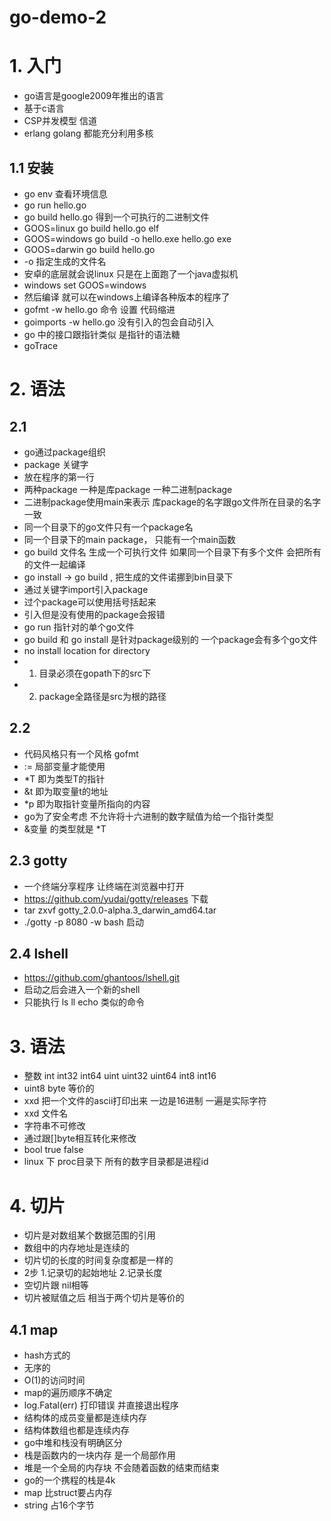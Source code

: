 # go-demo-2

# 1. 入门
- go语言是google2009年推出的语言
- 基于c语言 
- CSP并发模型 信道
- erlang  golang 都能充分利用多核

## 1.1 安装
- go env 查看环境信息
- go run hello.go
- go build hello.go 得到一个可执行的二进制文件
- GOOS=linux go build hello.go  elf
- GOOS=windows go build -o hello.exe hello.go exe
- GOOS=darwin go build hello.go 
- -o 指定生成的文件名
- 安卓的底层就会说linux 只是在上面跑了一个java虚拟机
- windows  set GOOS=windows
- 然后编译 就可以在windows上编译各种版本的程序了
- gofmt -w hello.go   命令 设置 代码缩进
- goimports -w hello.go 没有引入的包会自动引入
- go 中的接口跟指针类似 是指针的语法糖
- goTrace

# 2. 语法

## 2.1
- go通过package组织
- package 关键字
- 放在程序的第一行
- 两种package 一种是库package 一种二进制package
- 二进制package使用main来表示 库package的名字跟go文件所在目录的名字一致
- 同一个目录下的go文件只有一个package名
- 同一个目录下的main package， 只能有一个main函数
- go build 文件名  生成一个可执行文件 如果同一个目录下有多个文件 会把所有的文件一起编译
- go install  -> go build , 把生成的文件诺挪到bin目录下
- 通过关键字import引入package
- 过个package可以使用括号括起来
- 引入但是没有使用的package会报错
- go run 指针对的单个go文件
- go build 和 go install 是针对package级别的 一个package会有多个go文件
- no install location for directory
- 1. 目录必须在gopath下的src下
- 2. package全路径是src为根的路径

## 2.2
- 代码风格只有一个风格 gofmt
- := 局部变量才能使用
- *T 即为类型T的指针
- &t 即为取变量t的地址
- *p 即为取指针变量所指向的内容
- go为了安全考虑 不允许将十六进制的数字赋值为给一个指针类型
- &变量  的类型就是 *T 

## 2.3 gotty
- 一个终端分享程序 让终端在浏览器中打开
- https://github.com/yudai/gotty/releases 下载
- tar zxvf gotty_2.0.0-alpha.3_darwin_amd64.tar
- ./gotty -p 8080 -w bash 启动


## 2.4 lshell 
- https://github.com/ghantoos/lshell.git
- 启动之后会进入一个新的shell 
- 只能执行 ls ll echo 类似的命令

# 3. 语法
- 整数 int int32 int64 uint uint32 uint64 int8 int16 
- uint8  byte  等价的
- xxd 把一个文件的ascii打印出来 一边是16进制 一遍是实际字符
- xxd 文件名
- 字符串不可修改
- 通过跟[]byte相互转化来修改
- bool true false
- linux 下 proc目录下 所有的数字目录都是进程id

# 4. 切片
- 切片是对数组某个数据范围的引用
- 数组中的内存地址是连续的
- 切片切的长度的时间复杂度都是一样的
- 2步 1.记录切的起始地址 2.记录长度
- 空切片跟 nil相等
- 切片被赋值之后 相当于两个切片是等价的

## 4.1 map
- hash方式的
- 无序的
- O(1)的访问时间
- map的遍历顺序不确定
- log.Fatal(err) 打印错误 并直接退出程序
- 结构体的成员变量都是连续内存
- 结构体数组也都是连续内存
- go中堆和栈没有明确区分
- 栈是函数内的一块内存 是一个局部作用
- 堆是一个全局的内存块 不会随着函数的结束而结束
- go的一个携程的栈是4k
- map 比struct要占内存
- string 占16个字节






